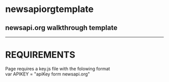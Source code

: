 # newsapiorgtemplate
newsapi.org walkthrough template
-----
<hr>

# REQUIREMENTS <br>
Page requires a key.js file with the folowing format<br>
var APIKEY = "apiKey form newsapi.org"
